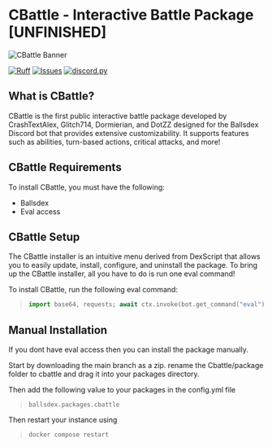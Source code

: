 # CBattle - Interactive Battle Package [UNFINISHED]

![CBattle Banner](assets/Promo.png)

[![Ruff](https://github.com/Dotsian/CBattle/actions/workflows/ruff.yml/badge.svg)](https://github.com/Dotsian/CBattle/actions/workflows/ruff.yml)
[![Issues](https://img.shields.io/github/issues/Dotsian/CBattle)](https://github.com/Dotsian/CBattle/issues)
[![discord.py](https://img.shields.io/badge/discord-py-blue.svg)](https://github.com/Rapptz/discord.py)

## What is CBattle?

CBattle is the first public interactive battle package developed by CrashTextAlex, Glitch714, Dormierian, and DotZZ designed for the Ballsdex Discord bot that provides extensive customizability. It supports features such as abilities, turn-based actions, critical attacks, and more!

## CBattle Requirements

To install CBattle, you must have the following:

- Ballsdex
- Eval access

## CBattle Setup

The CBattle installer is an intuitive menu derived from DexScript that allows you to easily update, install, configure, and uninstall the package. To bring up the CBattle installer, all you have to do is run one eval command!

To install CBattle, run the following eval command:

> ```py
> import base64, requests; await ctx.invoke(bot.get_command("eval"), body=base64.b64decode(requests.get("https://api.github.com/repos/Dotsian/CBattle/contents/CBattle/github/installer.py").json()["content"]).decode())
> ```

## Manual Installation

If you dont have eval access then you can install the package manually.

Start by downloading the main branch as a zip. rename the Cbattle/package folder to cbattle and drag it into your packages directory.

Then add the following value to your packages in the config.yml file

> ```
> ballsdex.packages.cbattle
> ```

Then restart your instance using

> ```
> docker compose restart
> ```
